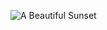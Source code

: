 ![A Beautiful Sunset](https://encrypted-tbn0.gstatic.com/images?q=tbn:ANd9GcQykzoZeCE0p7LeuyHnLYCdPP2jju9d5PaMeA&s)
